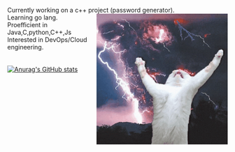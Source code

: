 Currently working on a c++ project (password generator). \
<img align="right" src="https://github.com/rahulk789/rahulk789/blob/main/cat-kitty.gif" height="300" width="300"/>
Learning go lang. \
Proefficient in Java,C,python,C++,Js\
Interested in DevOps/Cloud engineering. \
\
\
[![Anurag's GitHub stats](https://github-readme-stats.vercel.app/api?username=rahulk789&show_icons=true&theme=gotham)](https://github.com/anuraghazra/github-readme-stats)

